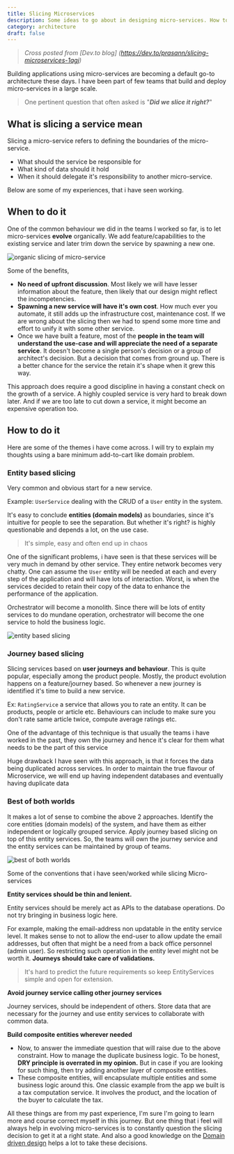```yaml
---
title: Slicing Microservices
description: Some ideas to go about in designing micro-services. How to slice them and some general conventions
category: architecture
draft: false
---
```


> *Cross posted from [Dev.to blog] (https://dev.to/prasann/slicing-microservices-1agj)*

Building applications using micro-services are becoming a default go-to architecture these days. I have been part of few teams that build and deploy micro-services in a large scale.

> One pertinent question that often asked is "***Did we slice it right?***"

## What is slicing a service mean

Slicing a micro-service refers to defining the boundaries of the micro-service.

- What should the service be responsible for
- What kind of data should it hold
- When it should delegate it's responsibility to another micro-service.

Below are some of my experiences, that i have seen working.

## When to do it

One of the common behaviour we did in the teams I worked so far, is to let micro-services **evolve** organically. We add feature/capabilities to the existing service and later trim down the service by spawning a new one.

![organic slicing of micro-service](https://dev-to-uploads.s3.amazonaws.com/uploads/articles/fz8fj6jt4y0z5rlp1irs.png)


Some of the benefits,

- **No need of upfront discussion**. Most likely we will have lesser information about the feature, then likely that our design might reflect the incompetencies.
- **Spawning a new service will have it's own cost**. How much ever you automate, it still adds up the infrastructure cost, maintenance cost. If we are wrong about the slicing then we had to spend some more time and effort to unify it with some other service.
- Once we have built a feature, most of the **people in the team will understand the use-case and will appreciate the need of a separate service**. It doesn't become a single person's decision or a group of architect's decision. But a decision that comes from ground up. There  is a better chance for the service the retain it's shape when it grew this way.

This approach does require a good discipline in having a constant check on the growth of a service. A highly coupled service is very hard to break down later. And if we are too late to cut down a service, it might become an expensive operation too.

## How to do it

Here are some of the themes i have come across. I will try to explain my thoughts using a bare minimum add-to-cart like domain problem.

### Entity based slicing

Very common and obvious start for a new service.

Example: `UserService` dealing with the CRUD of a `User` entity in the system.

It's easy to conclude **entities (domain models)** as boundaries, since it's intuitive for people to see the separation. But whether it's right? is highly questionable and depends a lot, on the use case.

> It's simple, easy and often end up in chaos

One of the significant problems, i have seen is that these services will be very much in demand by other service. They entire network becomes very chatty. One can assume the `User` entity will be needed at each and every step of the application and will have lots of interaction. Worst, is when the services decided to retain their copy of the data to enhance the performance of the application.

Orchestrator will become a monolith. Since there will be lots of entity services to do mundane operation, orchestrator will become the one service to hold the business logic.

![entity based slicing](https://dev-to-uploads.s3.amazonaws.com/uploads/articles/si5fohmhiv4aqoa1h7xi.png)

### Journey based slicing

Slicing services based on **user journeys and behaviour**. This is quite popular, especially among the product people. Mostly, the product evolution happens on a feature/journey based. So whenever a new journey is identified it's time to build a new service.

Ex: `RatingService` a service that allows you to rate an entity. It can be products, people or article etc. Behaviours can include to make sure you don't rate same article twice, compute average ratings etc.

One of the advantage of this technique is that usually the teams i have worked in the past, they own the journey and hence it's clear for them what needs to be the part of this service

Huge drawback I have seen with this approach, is that it forces the data being duplicated across services. In order to maintain the true flavour of Microservice, we will end up having independent databases and eventually having duplicate data

### Best of both worlds

It makes a lot of sense to combine the above 2 approaches. Identify the core entities (domain models) of the system, and have them as either independent or logically grouped service. Apply journey based slicing on top of this entity services. So, the teams will own the journey service and the entity services can be maintained by group of teams.

![best of both worlds](https://dev-to-uploads.s3.amazonaws.com/uploads/articles/degdriqsoudx0xhr4pgt.png)

Some of the conventions that i have seen/worked while slicing Micro-services

**Entity services should be thin and lenient.**

Entity services should be merely act as APIs to the database operations. Do not try bringing in business logic here.

For example, making the email-address non updatable in the entity service level. It makes sense to not to allow the end-user to allow update the email addresses, but often that might be a need from a back office personnel (admin user). So restricting such operation in the entity level might not be worth it. **Journeys should take care of validations.**

> It's hard to predict the future requirements so keep EntityServices simple and open for extension.

**Avoid journey service calling other journey services**

Journey services, should be independent of others. Store data that are necessary for the journey and use entity services to collaborate with common data.

**Build composite entities wherever needed**

- Now, to answer the immediate question that will raise due to the above constraint. How to manage the duplicate business logic.  To be honest, **DRY principle is overrated in my opinion.** But in case if you are looking for such thing, then try adding another layer of composite entities.
- These composite entities, will encapsulate multiple entities and some business logic around this. One classic example from the app we built is a tax computation service. It involves the product, and the location of the buyer to calculate the tax.

All these things are from my past experience, I'm sure I'm going to learn more and course correct myself in this journey. But one thing that i feel will always help in evolving micro-services is to constantly question the slicing decision to get it at a right state. And also a good knowledge on the [Domain driven design](https://martinfowler.com/bliki/DomainDrivenDesign.html) helps a lot to take these decisions.

<!---
*Image credits:*
 [https://xminimus.com/wp-content/uploads/2019/04/AdobeStock_194539497_crop.jpg](https://xminimus.com/wp-content/uploads/2019/04/AdobeStock_194539497_crop.jpg)
-->

